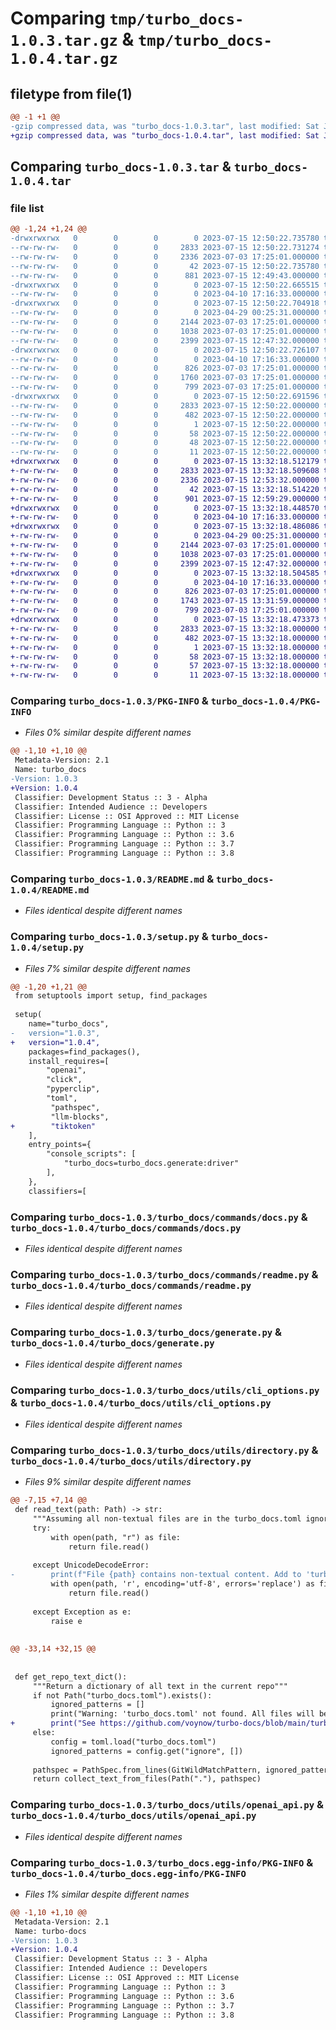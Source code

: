 # Comparing `tmp/turbo_docs-1.0.3.tar.gz` & `tmp/turbo_docs-1.0.4.tar.gz`

## filetype from file(1)

```diff
@@ -1 +1 @@
-gzip compressed data, was "turbo_docs-1.0.3.tar", last modified: Sat Jul 15 12:50:22 2023, max compression
+gzip compressed data, was "turbo_docs-1.0.4.tar", last modified: Sat Jul 15 13:32:18 2023, max compression
```

## Comparing `turbo_docs-1.0.3.tar` & `turbo_docs-1.0.4.tar`

### file list

```diff
@@ -1,24 +1,24 @@
-drwxrwxrwx   0        0        0        0 2023-07-15 12:50:22.735780 turbo_docs-1.0.3/
--rw-rw-rw-   0        0        0     2833 2023-07-15 12:50:22.731274 turbo_docs-1.0.3/PKG-INFO
--rw-rw-rw-   0        0        0     2336 2023-07-03 17:25:01.000000 turbo_docs-1.0.3/README.md
--rw-rw-rw-   0        0        0       42 2023-07-15 12:50:22.735780 turbo_docs-1.0.3/setup.cfg
--rw-rw-rw-   0        0        0      881 2023-07-15 12:49:43.000000 turbo_docs-1.0.3/setup.py
-drwxrwxrwx   0        0        0        0 2023-07-15 12:50:22.665515 turbo_docs-1.0.3/turbo_docs/
--rw-rw-rw-   0        0        0        0 2023-04-10 17:16:33.000000 turbo_docs-1.0.3/turbo_docs/__init__.py
-drwxrwxrwx   0        0        0        0 2023-07-15 12:50:22.704918 turbo_docs-1.0.3/turbo_docs/commands/
--rw-rw-rw-   0        0        0        0 2023-04-29 00:25:31.000000 turbo_docs-1.0.3/turbo_docs/commands/__init__.py
--rw-rw-rw-   0        0        0     2144 2023-07-03 17:25:01.000000 turbo_docs-1.0.3/turbo_docs/commands/docs.py
--rw-rw-rw-   0        0        0     1038 2023-07-03 17:25:01.000000 turbo_docs-1.0.3/turbo_docs/commands/readme.py
--rw-rw-rw-   0        0        0     2399 2023-07-15 12:47:32.000000 turbo_docs-1.0.3/turbo_docs/generate.py
-drwxrwxrwx   0        0        0        0 2023-07-15 12:50:22.726107 turbo_docs-1.0.3/turbo_docs/utils/
--rw-rw-rw-   0        0        0        0 2023-04-10 17:16:33.000000 turbo_docs-1.0.3/turbo_docs/utils/__init__.py
--rw-rw-rw-   0        0        0      826 2023-07-03 17:25:01.000000 turbo_docs-1.0.3/turbo_docs/utils/cli_options.py
--rw-rw-rw-   0        0        0     1760 2023-07-03 17:25:01.000000 turbo_docs-1.0.3/turbo_docs/utils/directory.py
--rw-rw-rw-   0        0        0      799 2023-07-03 17:25:01.000000 turbo_docs-1.0.3/turbo_docs/utils/openai_api.py
-drwxrwxrwx   0        0        0        0 2023-07-15 12:50:22.691596 turbo_docs-1.0.3/turbo_docs.egg-info/
--rw-rw-rw-   0        0        0     2833 2023-07-15 12:50:22.000000 turbo_docs-1.0.3/turbo_docs.egg-info/PKG-INFO
--rw-rw-rw-   0        0        0      482 2023-07-15 12:50:22.000000 turbo_docs-1.0.3/turbo_docs.egg-info/SOURCES.txt
--rw-rw-rw-   0        0        0        1 2023-07-15 12:50:22.000000 turbo_docs-1.0.3/turbo_docs.egg-info/dependency_links.txt
--rw-rw-rw-   0        0        0       58 2023-07-15 12:50:22.000000 turbo_docs-1.0.3/turbo_docs.egg-info/entry_points.txt
--rw-rw-rw-   0        0        0       48 2023-07-15 12:50:22.000000 turbo_docs-1.0.3/turbo_docs.egg-info/requires.txt
--rw-rw-rw-   0        0        0       11 2023-07-15 12:50:22.000000 turbo_docs-1.0.3/turbo_docs.egg-info/top_level.txt
+drwxrwxrwx   0        0        0        0 2023-07-15 13:32:18.512179 turbo_docs-1.0.4/
+-rw-rw-rw-   0        0        0     2833 2023-07-15 13:32:18.509608 turbo_docs-1.0.4/PKG-INFO
+-rw-rw-rw-   0        0        0     2336 2023-07-15 12:53:32.000000 turbo_docs-1.0.4/README.md
+-rw-rw-rw-   0        0        0       42 2023-07-15 13:32:18.514220 turbo_docs-1.0.4/setup.cfg
+-rw-rw-rw-   0        0        0      901 2023-07-15 12:59:29.000000 turbo_docs-1.0.4/setup.py
+drwxrwxrwx   0        0        0        0 2023-07-15 13:32:18.448570 turbo_docs-1.0.4/turbo_docs/
+-rw-rw-rw-   0        0        0        0 2023-04-10 17:16:33.000000 turbo_docs-1.0.4/turbo_docs/__init__.py
+drwxrwxrwx   0        0        0        0 2023-07-15 13:32:18.486086 turbo_docs-1.0.4/turbo_docs/commands/
+-rw-rw-rw-   0        0        0        0 2023-04-29 00:25:31.000000 turbo_docs-1.0.4/turbo_docs/commands/__init__.py
+-rw-rw-rw-   0        0        0     2144 2023-07-03 17:25:01.000000 turbo_docs-1.0.4/turbo_docs/commands/docs.py
+-rw-rw-rw-   0        0        0     1038 2023-07-03 17:25:01.000000 turbo_docs-1.0.4/turbo_docs/commands/readme.py
+-rw-rw-rw-   0        0        0     2399 2023-07-15 12:47:32.000000 turbo_docs-1.0.4/turbo_docs/generate.py
+drwxrwxrwx   0        0        0        0 2023-07-15 13:32:18.504585 turbo_docs-1.0.4/turbo_docs/utils/
+-rw-rw-rw-   0        0        0        0 2023-04-10 17:16:33.000000 turbo_docs-1.0.4/turbo_docs/utils/__init__.py
+-rw-rw-rw-   0        0        0      826 2023-07-03 17:25:01.000000 turbo_docs-1.0.4/turbo_docs/utils/cli_options.py
+-rw-rw-rw-   0        0        0     1743 2023-07-15 13:31:59.000000 turbo_docs-1.0.4/turbo_docs/utils/directory.py
+-rw-rw-rw-   0        0        0      799 2023-07-03 17:25:01.000000 turbo_docs-1.0.4/turbo_docs/utils/openai_api.py
+drwxrwxrwx   0        0        0        0 2023-07-15 13:32:18.473373 turbo_docs-1.0.4/turbo_docs.egg-info/
+-rw-rw-rw-   0        0        0     2833 2023-07-15 13:32:18.000000 turbo_docs-1.0.4/turbo_docs.egg-info/PKG-INFO
+-rw-rw-rw-   0        0        0      482 2023-07-15 13:32:18.000000 turbo_docs-1.0.4/turbo_docs.egg-info/SOURCES.txt
+-rw-rw-rw-   0        0        0        1 2023-07-15 13:32:18.000000 turbo_docs-1.0.4/turbo_docs.egg-info/dependency_links.txt
+-rw-rw-rw-   0        0        0       58 2023-07-15 13:32:18.000000 turbo_docs-1.0.4/turbo_docs.egg-info/entry_points.txt
+-rw-rw-rw-   0        0        0       57 2023-07-15 13:32:18.000000 turbo_docs-1.0.4/turbo_docs.egg-info/requires.txt
+-rw-rw-rw-   0        0        0       11 2023-07-15 13:32:18.000000 turbo_docs-1.0.4/turbo_docs.egg-info/top_level.txt
```

### Comparing `turbo_docs-1.0.3/PKG-INFO` & `turbo_docs-1.0.4/PKG-INFO`

 * *Files 0% similar despite different names*

```diff
@@ -1,10 +1,10 @@
 Metadata-Version: 2.1
 Name: turbo_docs
-Version: 1.0.3
+Version: 1.0.4
 Classifier: Development Status :: 3 - Alpha
 Classifier: Intended Audience :: Developers
 Classifier: License :: OSI Approved :: MIT License
 Classifier: Programming Language :: Python :: 3
 Classifier: Programming Language :: Python :: 3.6
 Classifier: Programming Language :: Python :: 3.7
 Classifier: Programming Language :: Python :: 3.8
```

### Comparing `turbo_docs-1.0.3/README.md` & `turbo_docs-1.0.4/README.md`

 * *Files identical despite different names*

### Comparing `turbo_docs-1.0.3/setup.py` & `turbo_docs-1.0.4/setup.py`

 * *Files 7% similar despite different names*

```diff
@@ -1,20 +1,21 @@
 from setuptools import setup, find_packages
 
 setup(
 	name="turbo_docs",
-	version="1.0.3",
+	version="1.0.4",
 	packages=find_packages(),
 	install_requires=[
 		"openai",
 		"click",
 		"pyperclip",
     	"toml",
         "pathspec",
         "llm-blocks",
+        "tiktoken"
 	],
 	entry_points={
 		"console_scripts": [
 			"turbo_docs=turbo_docs.generate:driver"
 		],
 	},
 	classifiers=[
```

### Comparing `turbo_docs-1.0.3/turbo_docs/commands/docs.py` & `turbo_docs-1.0.4/turbo_docs/commands/docs.py`

 * *Files identical despite different names*

### Comparing `turbo_docs-1.0.3/turbo_docs/commands/readme.py` & `turbo_docs-1.0.4/turbo_docs/commands/readme.py`

 * *Files identical despite different names*

### Comparing `turbo_docs-1.0.3/turbo_docs/generate.py` & `turbo_docs-1.0.4/turbo_docs/generate.py`

 * *Files identical despite different names*

### Comparing `turbo_docs-1.0.3/turbo_docs/utils/cli_options.py` & `turbo_docs-1.0.4/turbo_docs/utils/cli_options.py`

 * *Files identical despite different names*

### Comparing `turbo_docs-1.0.3/turbo_docs/utils/directory.py` & `turbo_docs-1.0.4/turbo_docs/utils/directory.py`

 * *Files 9% similar despite different names*

```diff
@@ -7,15 +7,14 @@
 def read_text(path: Path) -> str:
     """Assuming all non-textual files are in the turbo_docs.toml ignore list"""
     try:
         with open(path, "r") as file:
             return file.read()
         
     except UnicodeDecodeError:
-        print(f"File {path} contains non-textual content. Add to 'turbo_docs.toml' if this file should be ignored.")
         with open(path, 'r', encoding='utf-8', errors='replace') as file:
             return file.read()
         
     except Exception as e:
         raise e
 
 
@@ -33,14 +32,15 @@
 
 
 def get_repo_text_dict():
     """Return a dictionary of all text in the current repo"""
     if not Path("turbo_docs.toml").exists():
         ignored_patterns = []
         print("Warning: 'turbo_docs.toml' not found. All files will be included.")
+        print("See https://github.com/voynow/turbo-docs/blob/main/turbo_docs.toml for an example.")
     else:
         config = toml.load("turbo_docs.toml")
         ignored_patterns = config.get("ignore", [])
 
     pathspec = PathSpec.from_lines(GitWildMatchPattern, ignored_patterns)
     return collect_text_from_files(Path("."), pathspec)
```

### Comparing `turbo_docs-1.0.3/turbo_docs/utils/openai_api.py` & `turbo_docs-1.0.4/turbo_docs/utils/openai_api.py`

 * *Files identical despite different names*

### Comparing `turbo_docs-1.0.3/turbo_docs.egg-info/PKG-INFO` & `turbo_docs-1.0.4/turbo_docs.egg-info/PKG-INFO`

 * *Files 1% similar despite different names*

```diff
@@ -1,10 +1,10 @@
 Metadata-Version: 2.1
 Name: turbo-docs
-Version: 1.0.3
+Version: 1.0.4
 Classifier: Development Status :: 3 - Alpha
 Classifier: Intended Audience :: Developers
 Classifier: License :: OSI Approved :: MIT License
 Classifier: Programming Language :: Python :: 3
 Classifier: Programming Language :: Python :: 3.6
 Classifier: Programming Language :: Python :: 3.7
 Classifier: Programming Language :: Python :: 3.8
```

